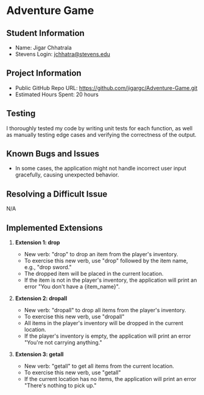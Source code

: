 # Adventure Game

## Student Information

- Name: Jigar Chhatrala
- Stevens Login: jchhatra@stevens.edu

## Project Information

- Public GitHub Repo URL: https://github.com/jigargc/Adventure-Game.git
- Estimated Hours Spent: 20 hours

## Testing

I thoroughly tested my code by writing unit tests for each function, as well as manually testing edge cases and
verifying the correctness of the output.

## Known Bugs and Issues

- In some cases, the application might not handle incorrect user input gracefully, causing unexpected behavior.

## Resolving a Difficult Issue

N/A

## Implemented Extensions

1. **Extension 1: drop**
    - New verb: "drop" to drop an item from the player's inventory.
    - To exercise this new verb, use "drop" followed by the item name, e.g., "drop sword."
    - The dropped item will be placed in the current location.
    - If the item is not in the player's inventory, the application will print an error "You don't have a {item_name}".


2. **Extension 2: dropall**
    - New verb: "dropall" to drop all items from the player's inventory.
    - To exercise this new verb, use "dropall"
    - All items in the player's inventory will be dropped in the current location.
    - If the player's inventory is empty, the application will print an error "You're not carrying anything."

3. **Extension 3: getall**
    - New verb: "getall" to get all items from the current location.
    - To exercise this new verb, use "getall"
    - If the current location has no items, the application will print an error "There's nothing to pick up."
